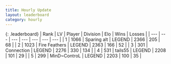 ```yaml
---
title: Hourly Update
layout: leaderboard
category: hourly
---
```


{: .leaderboard}
| Rank | LV | Player | Division | Elo | Wins | Losses |
| --- | --- | --- | --- | --- | --- | --- |
| <span data-change="0">1</span> | 1066 | <span title="ID: 203132">Sparing alt</span> | LEGEND | <span data-change="0">2366</span> | <span data-change="0">205</span> | <span data-change="0">68</span> |
| <span data-change="0">2</span> | 1023 | <span title="ID: 357425">Fire Feathers</span> | LEGEND | <span data-change="0">2363</span> | <span data-change="0">166</span> | <span data-change="0">52</span> |
| <span data-change="0">3</span> | 301 | <span title="ID: 539711">Connection</span> | LEGEND | <span data-change="5">2276</span> | <span data-change="1">330</span> | <span data-change="0">134</span> |
| <span data-change="0">4</span> | 531 | <span title="ID: 170123">tails55</span> | LEGEND | <span data-change="0">2208</span> | <span data-change="0">101</span> | <span data-change="0">29</span> |
| <span data-change="0">5</span> | 299 | <span title="ID: 379808">MinD~ControL</span> | LEGEND | <span data-change="0">2203</span> | <span data-change="0">100</span> | <span data-change="0">35</span> |